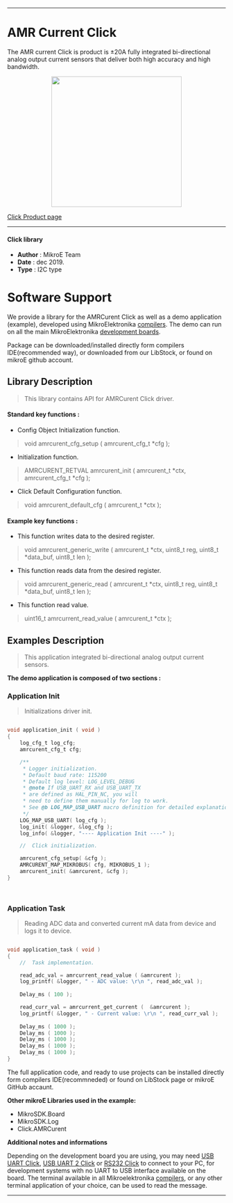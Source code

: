  
---
# AMR Current Click

The AMR current Click is product is ±20A fully integrated bi-directional analog output current sensors that deliver both high accuracy and high bandwidth.

<p align="center">
  <img src="https://download.mikroe.com/images/click_for_ide/amrcurrent_click.png" height=300px>
</p>

[Click Product page](https://www.mikroe.com/amr-current-click)

---


#### Click library 

- **Author**        : MikroE Team
- **Date**          : dec 2019.
- **Type**          : I2C type


# Software Support

We provide a library for the AMRCurent Click 
as well as a demo application (example), developed using MikroElektronika 
[compilers](https://shop.mikroe.com/compilers). 
The demo can run on all the main MikroElektronika [development boards](https://shop.mikroe.com/development-boards).

Package can be downloaded/installed directly form compilers IDE(recommended way), or downloaded from our LibStock, or found on mikroE github account. 

## Library Description

> This library contains API for AMRCurent Click driver.

#### Standard key functions :

- Config Object Initialization function.
> void amrcurent_cfg_setup ( amrcurent_cfg_t *cfg ); 
 
- Initialization function.
> AMRCURENT_RETVAL amrcurent_init ( amrcurent_t *ctx, amrcurent_cfg_t *cfg );

- Click Default Configuration function.
> void amrcurent_default_cfg ( amrcurent_t *ctx );


#### Example key functions :

- This function writes data to the desired register.
> void amrcurent_generic_write ( amrcurent_t *ctx, uint8_t reg, uint8_t *data_buf, uint8_t len );
 
- This function reads data from the desired register.
> void amrcurent_generic_read ( amrcurent_t *ctx, uint8_t reg, uint8_t *data_buf, uint8_t len );

- This function read value.
> uint16_t amrcurrent_read_value (  amrcurent_t *ctx );

## Examples Description
 
> This application integrated bi-directional analog output current sensors. 

**The demo application is composed of two sections :**

### Application Init 

> Initializations driver init. 

```c

void application_init ( void )
{
    log_cfg_t log_cfg;
    amrcurent_cfg_t cfg;

    /** 
     * Logger initialization.
     * Default baud rate: 115200
     * Default log level: LOG_LEVEL_DEBUG
     * @note If USB_UART_RX and USB_UART_TX 
     * are defined as HAL_PIN_NC, you will 
     * need to define them manually for log to work. 
     * See @b LOG_MAP_USB_UART macro definition for detailed explanation.
     */
    LOG_MAP_USB_UART( log_cfg );
    log_init( &logger, &log_cfg );
    log_info( &logger, "---- Application Init ----" );

    //  Click initialization.

    amrcurent_cfg_setup( &cfg );
    AMRCURENT_MAP_MIKROBUS( cfg, MIKROBUS_1 );
    amrcurent_init( &amrcurent, &cfg );
}

  
```

### Application Task

> Reading ADC data and converted current mA data from device and logs it to device. 

```c

void application_task ( void )
{
    //  Task implementation.

    read_adc_val = amrcurrent_read_value ( &amrcurent );
    log_printf( &logger, " - ADC value: \r\n ", read_adc_val );
    
    Delay_ms ( 100 );

    read_curr_val = amrcurrent_get_current (  &amrcurent );
    log_printf( &logger, " - Current value: \r\n ", read_curr_val );
    
    Delay_ms ( 1000 );
    Delay_ms ( 1000 );
    Delay_ms ( 1000 );
    Delay_ms ( 1000 );
    Delay_ms ( 1000 );
}

```

The full application code, and ready to use projects can be  installed directly form compilers IDE(recommneded) or found on LibStock page or mikroE GitHub accaunt.

**Other mikroE Libraries used in the example:** 

- MikroSDK.Board
- MikroSDK.Log
- Click.AMRCurent

**Additional notes and informations**

Depending on the development board you are using, you may need 
[USB UART Click](https://shop.mikroe.com/usb-uart-click), 
[USB UART 2 Click](https://shop.mikroe.com/usb-uart-2-click) or 
[RS232 Click](https://shop.mikroe.com/rs232-click) to connect to your PC, for 
development systems with no UART to USB interface available on the board. The 
terminal available in all Mikroelektronika 
[compilers](https://shop.mikroe.com/compilers), or any other terminal application 
of your choice, can be used to read the message.



---
